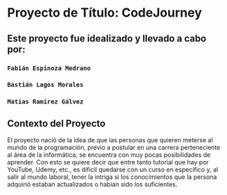 # Proyecto de Título: CodeJourney

## Este proyecto fue idealizado y llevado a cabo por:

### `Fabián Espinoza Medrano`
### `Bastián Lagos Morales`
### `Matías Ramírez Gálvez`

## Contexto del Proyecto

El proyecto nació de la idea de que las personas que quieren meterse al mundo de la programación, previo a postular en una carrera perteneciente al área de la informática, se encuentra con muy pocas posibilidades de aprender. Con esto se quiere decir que entre tanto tutorial que hay por YouTube, Udemy, etc., es dificil quedarse con un curso en específico y, al salir al mundo laboral, tener la intriga si los conocimientos que la persona adquirió estaban actualizados o habían sido los suficientes.
